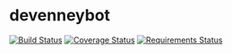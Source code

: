 # devenneybot

[![Build Status](https://travis-ci.org/devenney/devenneybot.svg?branch=master)](https://travis-ci.org/devenney/devenneybot)
[![Coverage Status](https://coveralls.io/repos/github/devenney/devenneybot/badge.svg?branch=master)](https://coveralls.io/github/devenney/devenneybot?branch=master)
[![Requirements Status](https://requires.io/github/devenney/devenneybot/requirements.svg?branch=master)](https://requires.io/github/devenney/devenneybot/requirements/?branch=master)
